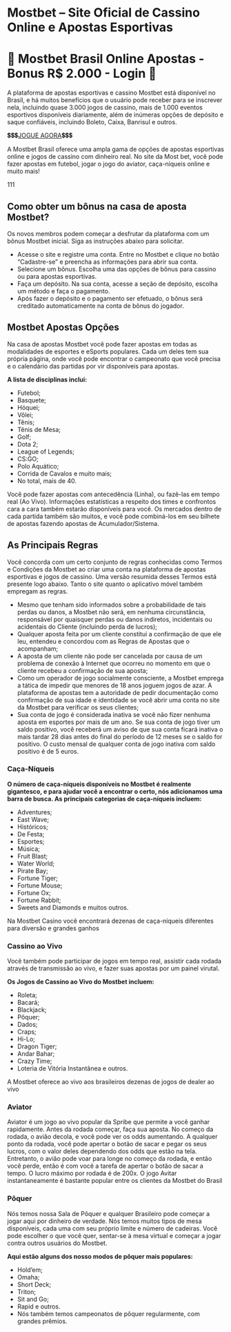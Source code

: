 # Mostbet – Site Oficial de Cassino Online e Apostas Esportivas
# 🎲 Mostbet Brasil Online Apostas - Bonus R$ 2.000 - Login 🎰

A plataforma de apostas esportivas e cassino Mostbet está disponível no Brasil, e há muitos benefícios que o usuário pode receber para se inscrever nela, incluindo quase 3.000 jogos de cassino, mais de 1.000 eventos esportivos disponíveis diariamente, além de inúmeras opções de depósito e saque confiáveis, incluindo Boleto, Caixa, Banrisul e outros.

💲💲💲<a href="https://href.li/?https://tinyurl.com/ehn56am4">JOGUE AGORA</a>💲💲💲

A Mostbet Brasil oferece uma ampla gama de opções de apostas esportivas online e jogos de cassino com dinheiro real. No site da Most bet, você pode fazer apostas em futebol, jogar o jogo do aviator, caça-níqueis online e muito mais!

111

## Como obter um bônus na casa de aposta Mostbet?

Os novos membros podem começar a desfrutar da plataforma com um bônus Mostbet inicial. Siga as instruções abaixo para solicitar.

- Acesse o site e registre uma conta. Entre no Mostbet e clique no botão “Cadastre-se” e preencha as informações para abrir sua conta.
- Selecione um bônus. Escolha uma das opções de bônus para cassino ou para apostas esportivas.
- Faça um depósito. Na sua conta,  acesse a seção de depósito, escolha um método e faça o pagamento.
- Após fazer o depósito e o pagamento ser efetuado, o bônus será creditado automaticamente na conta de bônus do jogador.

## Mostbet Apostas Opções
Na casa de apostas Mostbet você pode fazer apostas em todas as modalidades de esportes e eSports populares. Cada um deles tem sua própria página, onde você pode encontrar o campeonato que você precisa e o calendário das partidas por vir disponíveis para apostas.

**A lista de disciplinas inclui:**

- Futebol;
- Basquete;
- Hóquei;
- Vôlei;
- Tênis;
- Tênis de Mesa;
- Golf;
- Dota 2;
- League of Legends;
- CS:GO;
- Polo Aquático;
- Corrida de Cavalos e muito mais;
- No total, mais de 40.

Você pode fazer apostas com antecedência (Linha), ou fazê-las em tempo real (Ao Vivo). Informações estatísticas a respeito dos times e confrontos cara a cara também estarão disponíveis para você. Os mercados dentro de cada partida também são muitos, e você pode combiná-los em seu bilhete de apostas fazendo apostas de Acumulador/Sistema.

## As Principais Regras

Você concorda com um certo conjunto de regras conhecidas como Termos e Condições da Mostbet ao criar uma conta na plataforma de apostas esportivas e jogos de cassino. Uma versão resumida desses Termos está presente logo abaixo. Tanto o site quanto o aplicativo móvel também empregam as regras.

- Mesmo que tenham sido informados sobre a probabilidade de tais perdas ou danos, a Mostbet não será, em nenhuma circunstância, responsável por quaisquer perdas ou danos indiretos, incidentais ou acidentais do Cliente (incluindo perda de lucros);
- Qualquer aposta feita por um cliente constitui a confirmação de que ele leu, entendeu e concordou com as Regras de Apostas que o acompanham;
- A aposta de um cliente não pode ser cancelada por causa de um problema de conexão à Internet que ocorreu no momento em que o cliente recebeu a confirmação de sua aposta;
- Como um operador de jogo socialmente consciente, a Mostbet emprega a tática de impedir que menores de 18 anos joguem jogos de azar. A plataforma de apostas tem a autoridade de pedir documentação como confirmação de sua idade e identidade se você abrir uma conta no site da Mostbet para verificar os seus clientes;
- Sua conta de jogo é considerada inativa se você não fizer nenhuma aposta em esportes por mais de um ano. Se sua conta de jogo tiver um saldo positivo, você receberá um aviso de que sua conta ficará inativa o mais tardar 28 dias antes do final do período de 12 meses se o saldo for positivo. O custo mensal de qualquer conta de jogo inativa com saldo positivo é de 5 euros.

### Caça-Níqueis

**O número de caça-níqueis disponíveis no Mostbet é realmente gigantesco, e para ajudar você a encontrar o certo, nós adicionamos uma barra de busca. As principais categorias de caça-níqueis incluem:**

- Adventures;
- East Wave;
- Históricos;
- De Festa;
- Esportes;
- Música;
- Fruit Blast;
- Water World;
- Pirate Bay;
- Fortune Tiger;
- Fortune Mouse;
- Fortune Ox;
- Fortune Rabbit;
- Sweets and Diamonds e muitos outros.

Na Mostbet Casino você encontrará dezenas de caça-níqueis diferentes para diversão e grandes ganhos

### Cassino ao Vivo

Você também pode participar de jogos em tempo real, assistir cada rodada através de transmissão ao vivo, e fazer suas apostas por um painel virutal.

**Os Jogos de Cassino ao Vivo do Mostbet incluem:**

- Roleta;
- Bacará;
- Blackjack;
- Pôquer;
- Dados;
- Craps;
- Hi-Lo;
- Dragon Tiger;
- Andar Bahar;
- Crazy Time;
- Loteria de Vitória Instantânea e outros.

A Mostbet oferece ao vivo aos brasileiros dezenas de jogos de dealer ao vivo

### Aviator

Aviator é um jogo ao vivo popular da Spribe que permite a você ganhar rapidamente. Antes da rodada começar, faça sua aposta. No começo da rodada, o avião decola, e você pode ver os odds aumentando. A qualquer ponto da rodada, você pode apertar o botão de sacar e pegar os seus lucros, com o valor deles dependendo dos odds que estão na tela.
Entretanto, o avião pode voar para longe no começo da rodada, e então você perde, então é com você a tarefa de apertar o botão de sacar a tempo. O lucro máximo por rodada é de 200x.
O jogo Avitar instantaneamente é bastante popular entre os clientes da Mostbet do Brasil

### Pôquer

Nós temos nossa Sala de Pôquer e qualquer Brasileiro pode começar a jogar aqui por dinheiro de verdade. Nós temos muitos tipos de mesa disponíveis, cada uma com seu próprio limite e número de cadeiras. Você pode escolher o que você quer, sentar-se à mesa virtual e começar a jogar contra outros usuários do Mostbet.

**Aqui estão alguns dos nosso modos de pôquer mais populares:**

- Hold’em;
- Omaha;
- Short Deck;
- Triton;
- Sit and Go;
- Rapid e outros.
- Nós também temos campeonatos de pôquer regularmente, com grandes prêmios.
